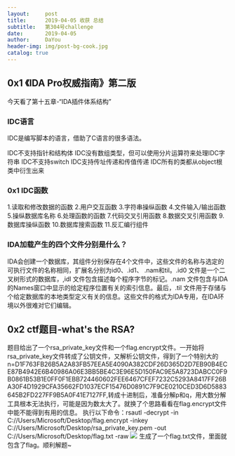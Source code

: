 ```yaml
---
layout:     post
title:      2019-04-05 收获 总结
subtitle:   第304号challenge
date:       2019-04-05
author:     DaYou
header-img: img/post-bg-cook.jpg
catalog: true
---
```





## 0x1 《IDA Pro权威指南》第二版

今天看了第十五章-“IDA插件体系结构”

### IDC语言
IDC是编写脚本的语言，借助了C语言的很多语法。

IDC不支持指针和结构体
IDC没有数组类型，但可以使用分片运算符来处理IDC字符串
IDC不支持switch
IDC支持传址传递和传值传递
IDC所有的类都从object根类中衍生出来
### 0x1 IDC函数

1.读取和修改数据的函数
2.用户交互函数
3.字符串操纵函数
4.文件输入/输出函数
5.操纵数据库名称
6.处理函数的函数
7.代码交叉引用函数
8.数据交叉引用函数
9.数据库操纵函数
10.数据库搜索函数
11.反汇编行组件

### IDA加载产生的四个文件分别是什么？

IDA会创建一个数据库，其组件分别保存在4个文件中，这些文件的名称与选定的可执行文件的名称相同，扩展名分别为id0、.id1、 .nam和til。.id0 文件是一个二叉树形式的数据库，,idl 文件包含描述每个程序字节的标记。.nam 文件包含与IDA的Names窗口中显示的给定程序位置有关的索引信息。最后，.til 文件用于存储与个给定数据库的本地类型定义有关的信息。这些文件的格式为IDA专用，在IDA环境以外很难对它们编辑。

## 0x2 ctf题目-what's the RSA?
题目给出了一个rsa_private_key文件和一个flag.encrypt文件。一开始将rsa_private_key文件转成了公钥文件，又解析公钥文件，得到了一个特别大的n=D1F763FB26B5A2A83FB57EEA5E4090A382CDF26D365D2D7EB90B4ECE87B4942E6B40986A06E3BB5BE4C3E96E5D150FAC9E5A8723DABCC0F9B0861B53B1E0FF0F1EBB724460602FEE6467CFEF7232C5293A8417FF26BA30F4D1929CFA35662FD1037ECF15476D0891C7F9CE0210CED3D6D5883645B2FD227FF9B5A0F41E7127FF,转成十进制后，准备分解p和q，用大数分解工具根本无法执行，可能是因为数太大了。就换了个思路看看在flag.encrypt文件中能不能得到有用的信息。
执行以下命令：rsautl -decrypt -in C://Users/Microsoft/Desktop/flag.encrypt -inkey C://Users/Microsoft/Desktop/rsa_private_key.pem -out C://Users/Microsoft/Desktop/flag.txt -raw
![](https://wxt.sinaimg.cn/mw1024/0079f8Holy1g1s7l8gqlaj30in03aa9t.jpg?tags=%5B%5D)
生成了一个flag.txt文件，里面就包含了flag。顺利解题~




